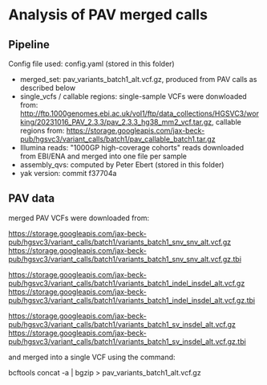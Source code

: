 # Analysis of PAV merged calls

## Pipeline

Config file used: config.yaml (stored in this folder)
 * merged_set: pav_variants_batch1_alt.vcf.gz, produced from PAV calls as described below
 * single_vcfs / callable regions: single-sample VCFs were donwloaded from: http://ftp.1000genomes.ebi.ac.uk/vol1/ftp/data_collections/HGSVC3/working/20231016_PAV_2.3.3/pav_2.3.3_hg38_mm2_vcf.tar.gz, callable regions from: https://storage.googleapis.com/jax-beck-pub/hgsvc3/variant_calls/batch1/pav_callable_batch1.tar.gz
 * Illumina reads: "1000GP high-coverage cohorts" reads downloaded from EBI/ENA and merged into one file per sample
 * assembly_qvs: computed by Peter Ebert (stored in this folder)
 * yak version: commit f37704a

## PAV data

merged PAV VCFs were downloaded from:

https://storage.googleapis.com/jax-beck-pub/hgsvc3/variant_calls/batch1/variants_batch1_snv_snv_alt.vcf.gz
https://storage.googleapis.com/jax-beck-pub/hgsvc3/variant_calls/batch1/variants_batch1_snv_snv_alt.vcf.gz.tbi

https://storage.googleapis.com/jax-beck-pub/hgsvc3/variant_calls/batch1/variants_batch1_indel_insdel_alt.vcf.gz
https://storage.googleapis.com/jax-beck-pub/hgsvc3/variant_calls/batch1/variants_batch1_indel_insdel_alt.vcf.gz.tbi

https://storage.googleapis.com/jax-beck-pub/hgsvc3/variant_calls/batch1/variants_batch1_sv_insdel_alt.vcf.gz
https://storage.googleapis.com/jax-beck-pub/hgsvc3/variant_calls/batch1/variants_batch1_sv_insdel_alt.vcf.gz.tbi

and merged into a single VCF using the command:

bcftools concat -a <files> | bgzip > pav_variants_batch1_alt.vcf.gz
